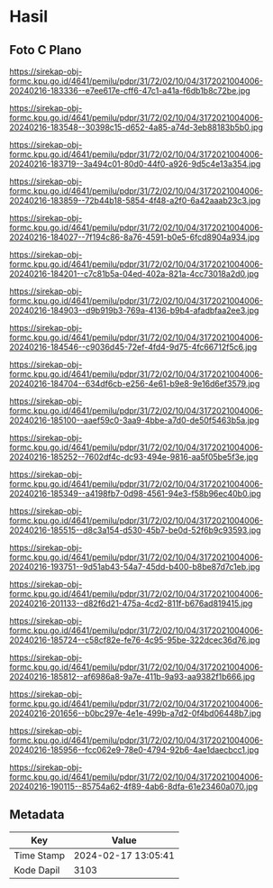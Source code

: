 # Hasil

## Foto C Plano

https://sirekap-obj-formc.kpu.go.id/4641/pemilu/pdpr/31/72/02/10/04/3172021004006-20240216-183336--e7ee617e-cff6-47c1-a41a-f6db1b8c72be.jpg

https://sirekap-obj-formc.kpu.go.id/4641/pemilu/pdpr/31/72/02/10/04/3172021004006-20240216-183548--30398c15-d652-4a85-a74d-3eb88183b5b0.jpg

https://sirekap-obj-formc.kpu.go.id/4641/pemilu/pdpr/31/72/02/10/04/3172021004006-20240216-183719--3a494c01-80d0-44f0-a926-9d5c4e13a354.jpg

https://sirekap-obj-formc.kpu.go.id/4641/pemilu/pdpr/31/72/02/10/04/3172021004006-20240216-183859--72b44b18-5854-4f48-a2f0-6a42aaab23c3.jpg

https://sirekap-obj-formc.kpu.go.id/4641/pemilu/pdpr/31/72/02/10/04/3172021004006-20240216-184027--7f194c86-8a76-4591-b0e5-6fcd8904a934.jpg

https://sirekap-obj-formc.kpu.go.id/4641/pemilu/pdpr/31/72/02/10/04/3172021004006-20240216-184201--c7c81b5a-04ed-402a-821a-4cc73018a2d0.jpg

https://sirekap-obj-formc.kpu.go.id/4641/pemilu/pdpr/31/72/02/10/04/3172021004006-20240216-184903--d9b919b3-769a-4136-b9b4-afadbfaa2ee3.jpg

https://sirekap-obj-formc.kpu.go.id/4641/pemilu/pdpr/31/72/02/10/04/3172021004006-20240216-184546--c9036d45-72ef-4fd4-9d75-4fc66712f5c6.jpg

https://sirekap-obj-formc.kpu.go.id/4641/pemilu/pdpr/31/72/02/10/04/3172021004006-20240216-184704--634df6cb-e256-4e61-b9e8-9e16d6ef3579.jpg

https://sirekap-obj-formc.kpu.go.id/4641/pemilu/pdpr/31/72/02/10/04/3172021004006-20240216-185100--aaef59c0-3aa9-4bbe-a7d0-de50f5463b5a.jpg

https://sirekap-obj-formc.kpu.go.id/4641/pemilu/pdpr/31/72/02/10/04/3172021004006-20240216-185252--7602df4c-dc93-494e-9816-aa5f05be5f3e.jpg

https://sirekap-obj-formc.kpu.go.id/4641/pemilu/pdpr/31/72/02/10/04/3172021004006-20240216-185349--a4198fb7-0d98-4561-94e3-f58b96ec40b0.jpg

https://sirekap-obj-formc.kpu.go.id/4641/pemilu/pdpr/31/72/02/10/04/3172021004006-20240216-185515--d8c3a154-d530-45b7-be0d-52f6b9c93593.jpg

https://sirekap-obj-formc.kpu.go.id/4641/pemilu/pdpr/31/72/02/10/04/3172021004006-20240216-193751--9d51ab43-54a7-45dd-b400-b8be87d7c1eb.jpg

https://sirekap-obj-formc.kpu.go.id/4641/pemilu/pdpr/31/72/02/10/04/3172021004006-20240216-201133--d82f6d21-475a-4cd2-811f-b676ad819415.jpg

https://sirekap-obj-formc.kpu.go.id/4641/pemilu/pdpr/31/72/02/10/04/3172021004006-20240216-185724--c58cf82e-fe76-4c95-95be-322dcec36d76.jpg

https://sirekap-obj-formc.kpu.go.id/4641/pemilu/pdpr/31/72/02/10/04/3172021004006-20240216-185812--af6986a8-9a7e-411b-9a93-aa9382f1b666.jpg

https://sirekap-obj-formc.kpu.go.id/4641/pemilu/pdpr/31/72/02/10/04/3172021004006-20240216-201656--b0bc297e-4e1e-499b-a7d2-0f4bd06448b7.jpg

https://sirekap-obj-formc.kpu.go.id/4641/pemilu/pdpr/31/72/02/10/04/3172021004006-20240216-185956--fcc062e9-78e0-4794-92b6-4ae1daecbcc1.jpg

https://sirekap-obj-formc.kpu.go.id/4641/pemilu/pdpr/31/72/02/10/04/3172021004006-20240216-190115--85754a62-4f89-4ab6-8dfa-61e23460a070.jpg


## Metadata

| Key        | Value               |
| ---------- | ------------------- |
| Time Stamp | 2024-02-17 13:05:41 |
| Kode Dapil | 3103                |




